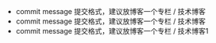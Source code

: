 * commit message 提交格式，建议放博客一个专栏 / 技术博客
* commit message 提交格式，建议放博客一个专栏 / 技术博客
* commit message 提交格式，建议放博客一个专栏 / 技术博客1
